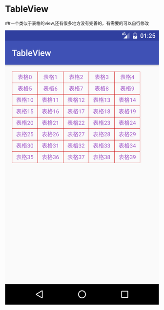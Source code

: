 # TableView



##一个类似于表格的view,还有很多地方没有完善的，有需要的可以自行修改

![demo 截图](https://github.com/xuchen70/TableView/blob/master/device-preview.png)

